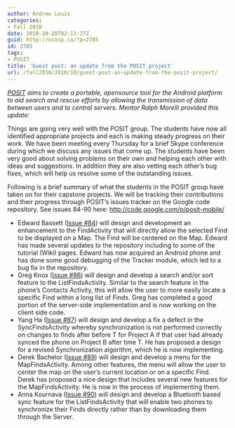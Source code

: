 ```yaml
---
author: Andrew Louis
categories:
- Fall 2010
date: 2010-10-28T02:13:27Z
guid: http://ucosp.ca/?p=2785
id: 2785
tags:
- POSIT
title: 'Guest post: an update from the POSIT project'
url: /fall2010/2010/10/guest-post-an-update-from-the-posit-project/
---
```


_[POSIT](http://posit.hfoss.org/) aims to create a portable, opensource tool for the Android platform to aid search and rescue efforts by allowing the transmission of data between users and to central servers. Mentor Ralph Morelli provided this update:_

Things are going very well with the POSIT group. The students have now all identified appropriate projects and each is making steady progress on their work. We have been meeting every Thursday for a brief Skype conference during which we discuss any issues that come up. The students have been very good about solving problems on their own and helping each other with ideas and suggestions. In addition they are also vetting each other&#8217;s bug fixes, which will help us resolve some of the outstanding issues.

Following is a brief summary of what the students in the POSIT group have taken on for their capstone projects. We will be tracking their contributions and their progress through POSIT&#8217;s issues tracker on the Google code repository. See issues 84-90 here: <http://code.google.com/p/posit-mobile/>

  * Edward Bassett ([Issue #84](http://code.google.com/p/posit-mobile/issues/detail?id=84)) will design and development an enhancement to the FindActivity that will directly allow the selected Find to be displayed on a Map. The Find will be centered on the Map. Edward has made several updates to the repository including to some of the tutorial (Wiki) pages. Edward has now acquired an Android phone and has done some good debugging of the Tracker module, which led to a bug fix in the repository.
  * Greg Knox ([Issue #86](http://code.google.com/p/posit-mobile/issues/detail?id=86)) will design and develop a search and/or sort feature to the ListFindsActivity. Similar to the search feature in the phone&#8217;s Contacts Activity, this will allow the user to more easily locate a specific Find within a long list of Finds. Greg has completed a good portion of the server-side implementation and is now working on the client side code.
  * Yang Ha ([Issue #87](http://code.google.com/p/posit-mobile/issues/detail?id=87)) will design and develop a fix a defect in the SyncFindsActivity whereby synchronization is not performed correctly on changes to finds after before T for Project A if that user had already synced the phone on Project B after time T. He has proposed a design for a revised Synchronization algorithm, which he is now implementing.
  * Derek Bachelor ([Issue #89](http://code.google.com/p/posit-mobile/issues/detail?id=89)) will design and develop a menu for the MapFindsActivity. Among other features, the menu will allow the user to center the map on the user&#8217;s current location or on a specific Find. Derek has proposed a nice design that includes several new features for the MapFindsActivity. He is now in the process of implementing them.
  * Anna Kournava ([Issue #90](http://code.google.com/p/posit-mobile/issues/detail?id=90)) will design and develop a Bluetooth based sync feature for the ListFindsActivity that will enable two phones to synchronize their Finds directly rather than by downloading them through the Server.